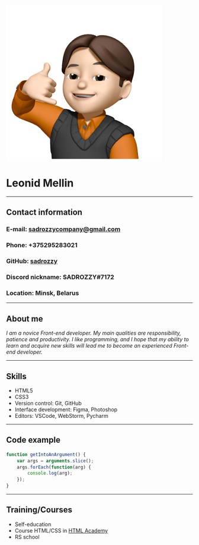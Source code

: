 ![avatar](https://github.com/sadrozzy/rsschool-cv/blob/gh-pages/img/avatar.png?raw=true)

# **Leonid Mellin**

***
## Contact information
### __E-mail:__ sadrozzycompany@gmail.com
### __Phone:__ +375295283021
### __GitHub:__ [sadrozzy](https://github.com/sadrozzy)
### __Discord nickname:__ SADROZZY#7172
### __Location:__ Minsk, Belarus

***

## About me
_I am a novice Front-end developer. My main qualities are responsibility, patience and productivity. I like programming, and I hope that my ability to learn and acquire new skills will lead me to become an experienced Front-end developer._

***

## Skills
* HTML5
* CSS3
* Version control: Git, GitHub
* Interface development: Figma, Photoshop
* Editors: VSCode, WebStorm, Pycharm

***

## Code example
```javascript
function getIntoAnArgument() {
    var args = arguments.slice();
    args.forEach(function(arg) {
        console.log(arg);
    });
}
```

***

## Training/Courses
* Self-education 
* Course HTML/CSS in [HTML Academy](https://htmlacademy.ru)
* RS school
